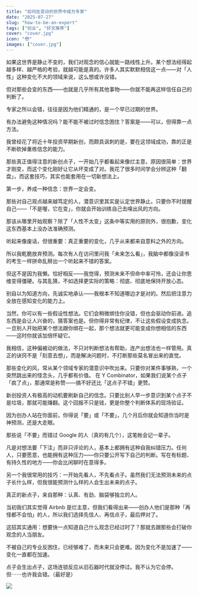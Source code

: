 ```yaml
---
title: "如何在变动的世界中成为专家"
date: "2025-07-27"
slug: "how-to-be-an-expert"
tags: ["创业", "好文推荐"]
cover: "cover.jpg"
icon: "😎"
images: ["cover.jpg"]
---
```

如果这世界是静止不变的，我们对观念的信心就能一路线性上升。某个想法经得起越多样、越严格的考验，就越可能是真的。许多人其实默默相信这一点——对「人性」这种变化不大的领域来说，这么想或许没错。



但对那些会变的东西——也就是几乎所有其他事物——你就不能再这样信任自己的判断了。



专家之所以会错，往往是因为他们精通的，是一个早已过期的世界。



有办法避免这种情况吗？能不能不被过时信念困住？答案是——可以，但得靠一点方法。



我曾经花了将近十年投资早期新创，而颇具讽刺的是，要在这领域成功，靠的正是不断砍掉重练信念的能力。



那些真正值得注意的新创点子，一开始几乎都看起来像烂主意，原因很简单：世界才刚变，而这个变化刚好让它从坏变成了对。我花了很多时间学会分辨这种「翻盘」，而这套技巧，其实也能套用在一切新想法上。



第一步，养成一种信念：世界一定会变。



那些对自己观点越来越笃定的人，潜意识里其实是认定世界静止。只要你不时提醒自己——「不是喔，它在变」，你就会开始训练自己去嗅出风的方向。



那该从哪里开始观察？除了「人性不太变」这条中等实用的原则外，很抱歉，变化这东西基本上没办法准确预测。



听起来像废话，但很重要：真正重要的变化，几乎从来都来自意料之外的方向。



所以我乾脆放弃预测。每次有人在访问里问我「未来怎么看」，我脑中都像没读书的考生一样拼命乱掰出一个听起来不错的答案。



但这不是因为我懒。恰好相反——我觉得，预测未来不但命中率可怜，还会让你思维变得僵硬。与其乱猜，不如选择更实际的策略：彻底、彻底地保持开放心态。



别自以为知道方向，先诚实地承认——我根本不知道哪边才是对的。然后把注意力全放在感知变化的能力上。



当然，你可以有一些假设性想法。它们会稍微绑住你没错，但也会驱动你前进。追东西是会让人兴奋的，猜答案也是。但你得非常有纪律，不让这些假设变成执念。
一旦别人开始把某个想法跟你绑在一起，那个想法就更可能变成你想相信的东西——这时你就该加倍怀疑它。



我相信，这种偏被动的做法，不只对判断想法有帮助，连产出想法也一样管用。真正的诀窍不是「刻意去想」，而是解决问题时，不打断那些莫名冒出来的直觉。



那些变化的风，常从某个领域专家的潜意识中吹出来。只要你对某件事够熟，一个突然跳出来的怪念头，几乎都有价值。
在 Y Combinator，如果我们说某个点子「疯了点」，那通常是称赞——搞不好还比「这点子不错」更赞。



新创投资人有极高的动机要刷新自己的信念。只要比别人早一步意识到某个点子不是垃圾，那就可能赚翻。这个回报不只是钱，更是你整个判断体系的现场验证。



因为创办人站在你面前，你得说「要」或「不要」，几个月后你就会知道你当时是神预测，还是大走眼。



那些说「不要」而错过 Google 的人（真的有几个），这笔帐会记一辈子。



凡是对想法要「下注」而非只评论的人，基本上都拥有这种自我纠错压力。任何人，只要愿意，也能拥有这种压力——你只要公开写下自己的判断。写在有标题、有持久性的地方——你会比闲聊时在意得多。



另一个我很常用的技巧：一开始先看人，不先看点子。虽然我们无法预测未来的点子长什么样，但我很能预测什么样的人会生出未来的点子。



真正的新点子，来自那种：认真、有劲、脑袋够独立的人。



当初我们其实觉得 Airbnb 是烂主意，但我们看得出来——创办人他们是那种「再怪都不会怕」的人，所以我们选择先信人、再信点子，最后押对了。



这招其实通用：想要快一点知道自己什么观念已经过时了？那就去跟那些会打破你观念的人当朋友。



不被自己的专业反困住，已经够难了，而未来只会更难。因为变化不是加速了——变化一直都在加速。



点子会生出点子，这场连锁反应从旧石器时代就没停过。我不认为它会停。
但⋯⋯也许我会错。（最好是）




![](https://prod-files-secure.s3.us-west-2.amazonaws.com/112d0858-5090-4d34-a606-b75eb8d65fd2/46476355-9cf3-4e99-9b7a-3531bc426380/1000202064.png?X-Amz-Algorithm=AWS4-HMAC-SHA256&X-Amz-Content-Sha256=UNSIGNED-PAYLOAD&X-Amz-Credential=ASIAZI2LB466UPHLIWFE%2F20251020%2Fus-west-2%2Fs3%2Faws4_request&X-Amz-Date=20251020T053357Z&X-Amz-Expires=3600&X-Amz-Security-Token=IQoJb3JpZ2luX2VjEDgaCXVzLXdlc3QtMiJGMEQCICNZ9dpLiSg06TwxEdMEFls9EsDqjWja8gPJyQOZ9l4HAiA%2Bl1zh75YPFyMnGxt8rh8xSrEhEYxXJqM8EPzL2D553CqIBAjh%2F%2F%2F%2F%2F%2F%2F%2F%2F%2F8BEAAaDDYzNzQyMzE4MzgwNSIMYjp%2FwoqyOsqPMgskKtwDwYssDIl%2FiZmYmPQ00ovTTh2AEy8kmCst4weSO1jRXO%2FU9TBd0fsl9gKOnmWi1vHk2uRGUMUfE2id0aH3%2FgGQmXbIg7Yz7YkQouOz0v%2FOr%2FY0NWetesQHir3GsqQ3BfsK1dBCVfz1WckakdjClvysgnD0plQpsFoS7aUAVLIumZ6xUB%2BZSb4qsusMsUc3sdbn8Q5SRGtxzVFTOcztJ20gecBdQz5lOPoNRg8NhIcxW0ldo4fJZxkyuVMIAkWQwVvNLmL5gmOb5J3JWLAH%2B%2BuBtRIxTtyVxRZsTHX%2F7E%2F7bejo%2FisDRUsO8fQdlQyWdbsVfcFvbmteikG4XlZR8ca3dI37Ffe08lp7g0feoOHv1fdvEzuE%2BC9lFjsi2QFyAHsUCxGOwodFmprrClLfHUH6ekSKXPCz812uthWTf3iQAd7q58inCEkiYN6B5kMXCzg3eCz0tf%2BiJHDUHSRrkyEQwypd9hUof%2BLjo4PdbzgpKGXC5IiNpvE4FbaXIvkiEbAeaBKjGwSqXUYUkqMKeLJSToP%2BBcC3b0oAHtC3dA1x1ESL1QKfuESuVIBAMEAikJDmBn6hzy3rURFAv4ZFpfS2jkP8zREyYlP8UzftU1y0KkdAHeoyVHQ9ax8Y%2BVIwsfjVxwY6pgE3VJGVTmePFIXaXt%2FftC4J0rMbYFjk3lxqboev%2BBLk%2F2EX7yI9WPH%2FnEZy4UX6xFLnjVL92abmJmqNPEgG9FW5BAhqiZAYV06K3opi0iYcs4%2Bhz1v%2BiTBsOxjkFLZm%2Fnt%2FYBApB%2Fd1QwuFp%2BbyHLxRRPH4AJE7tcme3dVPuSaKLMWPEXfDj0%2BU%2Bi5Yeqsc45r71CfEM7%2B%2BOuCeOz2g5GgbMypz4FHu&X-Amz-Signature=6087b4a06de474942706c41abd84a425d67852f435e0ee62525b8d4483d8a0f7&X-Amz-SignedHeaders=host&x-amz-checksum-mode=ENABLED&x-id=GetObject)

